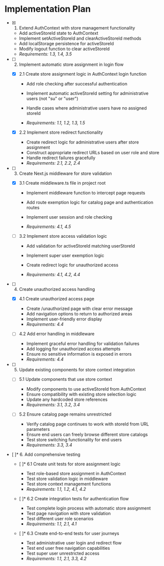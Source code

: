 # Implementation Plan

- [x] 1. Extend AuthContext with store management functionality


  - Add activeStoreId state to AuthContext
  - Implement setActiveStoreId and clearActiveStoreId methods
  - Add localStorage persistence for activeStoreId
  - Modify logout function to clear activeStoreId
  - _Requirements: 1.3, 1.4, 3.5_




- [ ] 2. Implement automatic store assignment in login flow
  - [x] 2.1 Create store assignment logic in AuthContext login function



    - Add role checking after successful authentication
    - Implement automatic activeStoreId setting for administrative users (not "su" or "user")


    - Handle cases where administrative users have no assigned storeId
    - _Requirements: 1.1, 1.2, 1.3, 1.5_


  - [x] 2.2 Implement store redirect functionality


    - Create redirect logic for administrative users after store assignment
    - Construct appropriate redirect URLs based on user role and store
    - Handle redirect failures gracefully
    - _Requirements: 2.1, 2.2, 2.4_



- [ ] 3. Create Next.js middleware for store validation
  - [x] 3.1 Create middleware.ts file in project root

    - Implement middleware function to intercept page requests


    - Add route exemption logic for catalog page and authentication routes
    - Implement user session and role checking
    - _Requirements: 4.1, 4.5_



  - [ ] 3.2 Implement store access validation logic
    - Add validation for activeStoreId matching userStoreId
    - Implement super user exemption logic


    - Create redirect logic for unauthorized access


    - _Requirements: 4.1, 4.2, 4.4_

- [ ] 4. Create unauthorized access handling
  - [x] 4.1 Create unauthorized access page


    - Create /unauthorized page with clear error message
    - Add navigation options to return to authorized areas
    - Implement user-friendly error display
    - _Requirements: 4.4_

  - [ ] 4.2 Add error handling in middleware
    - Implement graceful error handling for validation failures
    - Add logging for unauthorized access attempts
    - Ensure no sensitive information is exposed in errors
    - _Requirements: 4.4_

- [ ] 5. Update existing components for store context integration
  - [ ] 5.1 Update components that use store context
    - Modify components to use activeStoreId from AuthContext
    - Ensure compatibility with existing store selection logic
    - Update any hardcoded store references
    - _Requirements: 3.1, 3.2, 3.4_

  - [ ] 5.2 Ensure catalog page remains unrestricted
    - Verify catalog page continues to work with storeId from URL parameters
    - Ensure end users can freely browse different store catalogs
    - Test store switching functionality for end users
    - _Requirements: 3.3, 3.4_

- [ ]* 6. Add comprehensive testing
  - [ ]* 6.1 Create unit tests for store assignment logic
    - Test role-based store assignment in AuthContext
    - Test store validation logic in middleware
    - Test store context management functions
    - _Requirements: 1.1, 1.2, 4.1, 4.2_

  - [ ]* 6.2 Create integration tests for authentication flow
    - Test complete login process with automatic store assignment
    - Test page navigation with store validation
    - Test different user role scenarios
    - _Requirements: 1.1, 2.1, 4.1_

  - [ ]* 6.3 Create end-to-end tests for user journeys
    - Test administrative user login and redirect flow
    - Test end user free navigation capabilities
    - Test super user unrestricted access
    - _Requirements: 1.1, 2.1, 3.3, 4.2_